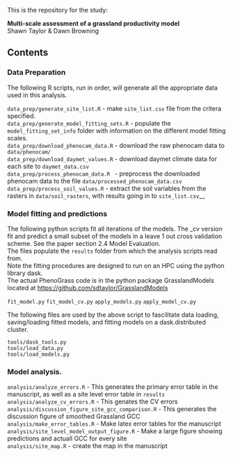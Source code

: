 This is the repository for the study:

**Multi-scale assessment of a grassland productivity model**  
Shawn Taylor & Dawn Browning

## Contents

### Data Preparation

The following R scripts, run in order, will generate all the appropriate data used in this analysis.   

`data_prep/generate_site_list.R` - make `site_list.csv` file from the critera specified.  
`data_prep/generate_model_fitting_sets.R` - populate the `model_fitting_set_info` folder with information on the different model fitting scales.  
`data_prep/download_phenocam_data.R` - download the raw phenocam data to `data/phenocam/`  
`data_prep/download_daymet_values.R` - download daymet climate data for each site to `daymet_data.csv`  
`data_prep/process_phenocam_data.R ` - preprocess the downloaded phenocam data to the file `data/processed_phenocam_data.csv`  
`data_prep/process_soil_values.R`   - extract the soil variables from the  rasters in `data/soil_rasters`, with results going in to `site_list.csv`__


### Model fitting and predictions

The following python scripts fit all iterations of the models. The _cv version fit and predict a small subset of the models in a leave 1 out cross validation scheme. See the paper section 2.4 Model Evaluation.  
The files populate the `results` folder from which the analysis scripts read from.  
Note the fitting procedures are designed to run on an HPC using the python library dask.  
The actual PhenoGrass code is in the python package GrasslandModels located at https://github.com/sdtaylor/GrasslandModels

`fit_model.py`
`fit_model_cv.py`
`apply_models.py`
`apply_model_cv.py`

The following files are used by the above script to fascilitate data loading, saving/loading fitted models, and fitting models on a dask.distributed cluster.

`tools/dask_tools.py`  
`tools/load_data.py`  
`tools/load_models.py`

### Model analysis. 

`analysis/analyze_errors.R`  - This generates the primary error table in the manuscript, as well as a site level error table in `results`
`analysis/analyze_cv_errors.R` - This genates the CV errors  
`analysis/discussion_figure_site_gcc_comparison.R` - This generates the discussion figure of smoothed Grassland GCC  
`analysis/make_error_tables.R` - Make latex error tables for the manuscript  
`analysis/site_level_model_output_figure.R` - Make a large figure showing predictions and actuall GCC for every site  
`analysis/site_map.R` - create the map in the manuscript  
